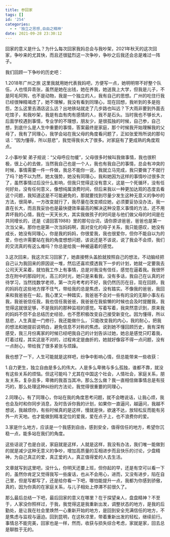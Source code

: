 ```yaml
---
title: 参回家
tags: []
id: '254'
categories:
  - - '独立之思想,自由之精神'
date: 2021-09-28 23:30:12
---
```


回家的意义是什么？为什么每次回家我妈总会与我吵架，2021年秋天的这次回家，争吵来的尤其快，而且还很猛烈这一次争吵，争吵之后我还会总是难过一阵子。

我们回顾一下争吵的历史吧：

1.2018年广州之旅 这里我就用她代表我妈吧，方便写一点，她明明带不好整个队伍，人也怪异乖张，虽然是她在出钱，她在养我，她送我上大学，但我是儿子，不是阿毛阿狗，也不是动物，我是一个独立的人，我有自己的思想。广州的吃住行我已经很殚精竭虑了，她不理解，我没有看到同理心，现在回想，我听到的多是抱怨，怎么这里去酒店这么远？出地铁站就走了几步路也叫远？下大雨非要到外面去吃馆子，和我吵架，我是有血有肉有感情的人，我不是石头。当时我也不够长大，后面学校遇到事情，专业学的不理想，朋友少，是很孤独的时候，自己参，自己想，到底什么是人生中重要的事情，答案最终是家庭，那个时候我开始理解我的父母了，我有了同理心，我学会站在我父母的角度看问题了，正如张爱玲所说的那句话：“因为懂得，所以慈悲”，我觉得我长大了很多。对家庭有了更成熟的角度观点。

2.小事吵架 弟子规说：“父母呼应勿缓”，父母很多时候叫我做事情，我也很积极，很上心的去做，当然我自己也是一个人，我也有我自己的事情，总会有冲突的时候，事情需要一件一件做，我总不能你一说，我就立马完成，我只要做了不就行了吗？她不以为然，她太强势，她没有同理心，我和她因为这样的事情吵过很多次了，虽然事情过后没什么影响，但我只觉得这没有意义，这是一个死循环，没有任何好处，没有任何意义，像想纯属浪费时间，但后来我以一种更加达观的态度去看这个问题，我知道这是不可能避免的，那就要找到尽量少发生这种无意义的争吵的方法，很简单，一方改变就行了，我尽量在改变顺应她，必须要妥协没办法，我一直在长大，而且我妥协也是最快捷效率最高的解决这种没意义事情的方法，还不用弄坏我的心情，我在一天天长大，其实我做孩子的时间是与他们做父母的时间是在共同增长的，还是《请回答1988》里的那句台词，请你原谅爸爸，爸爸也是第一次当父亲。那你也是第一次当妈妈啊，面对变化的母子关系，我只能感叹，她没有成长，她没有同理心，你是我的妈妈，你很爱我，我也很爱你，但你不能自以为的爱，你也许需要站在我的角度想想问题，该说还是不该说，说了我会不会烦，我们的交流真的有这么难吗？你总是给我一种被逼着的感觉。

3.这次回来，我这次实习回家了，她直接劈头盖脸就按照自己的想法，不动脑经把自己认为我回来的原因说一堆，然后还喜欢摸透我下一步的计划，她就一定要我去公司天天呆着，就怕我工作上有事情，总是对我没有信任，感觉在逼着我。我很怀念在附中的那段时光，高三的时光，她只是来看我，没有多话，我自己在认真的对待学习，当然找数学老师，第一次月考考的不好，我仍然历历在目，现在回顾，我的妈妈在这些地方撑不住气，带给我的总是焦虑，没有踏实。不像我的爸爸，我回来和我爸爸在一起，我心里又一种踏实，我爸爸不会对一些有的没的无聊小事左右我，我爸爸信任我，我也信任我爸爸，我爸爸在我偷懒的时候也会及时提醒我，我觉得这就很足够，不是我妈的那种监视的感觉。写着写着，我突然意识到，原来我的妈妈不但不会总结历史经验，也不愿积极改变自己接受新变化。因为懂得，所以慈悲，人生真是一门修行，我还能做什么，˙只能改变我的内心，我的耐心，把我的想法和她提前说明白，避免信息不对称的焦虑。说到她不懂回顾历史，我有深有感受，我三月份离家的时候已经吧我自己的计划告诉过她，她总是感觉只盯着我，盯着过程，其实这是不对的，过程肯定是曲折的，她就好像容不得一点问题，没有一点耐心，带给我了很多紧张与烦躁。

我也想了一下，人生可能就是这样吧，纷争中影响心情，但总能带来一些收获：

1.自力更生，独立自由是多么的伟大。人是多么卑微与多么孤独，谁都不靠，就没有这些关系的烦恼。但这可能吗？尤其在中国这个社会，人情社会，家庭关系，朋友关系，复杂且多，卑微的我首当其冲。那么怎么做？我一直相信做事情总是有技巧的，那么处理这种纠纷的方法论，我觉得很重要的同理心，

2.同理心，有了同理心，你站在我的角度思考问题，就不会瞎说话，让我心烦，我也会及时和你同步消息，及时告诉你我的计划，如果你一直逼问，越逼问，我越不想说，我越烦你，有些时候真的是这样，慢就是快，欲速不达，放轻松反而能有另外一片天地。也才能做到精准定位的爱我，爱在点子上，也不浪费你的爱。

3.家是什么地方，应该是一个我感到自由，感到安全，值得信任的地方，希望你沉稳一点，能多站在我们的角度。

这些话说了也是白说，家庭就是这样，人就是这样，我没有办法，我们唯一能做到的就是减少这种无意义的争吵，增加高质量的互相进步而且快乐的讨论，少盘精神，为自己真正的爱，真正爱的人，真正值得爱的人去生活。

文章就写到这里吧，没什么，你明天还要上班，但你起的早，还是有空可以看一下的，虽然你肯定又觉得我写一些废话，也从不会用心，进而，又没有进步，陷在自己里，但是写都写了，还是给你看一下吧，哪怕能提升一点，我都为你感到骄傲，真的，因为你真的在家庭关系，与儿子相处上停滞不前很久了。

那么最后总结一下吧，最后回家的意义在哪里？在于探望亲人，盘盘精神？不至于，人家没你照样过，于我，我觉得这是我重新出发，调整状态的地方，是我的后勤处，是让我在社会里焕然一心重新开始的地方，是回到安全充满信任的地方，不是焦虑与监视与逼迫。回到昆明，在这秋凉里，带着重新出发的轻松，继续前行。事情总不能完美，回家也是一样，然而，收获与损失综合考虑，家就是家，回去总是聊胜于无的。